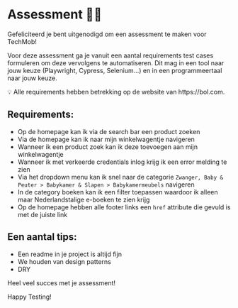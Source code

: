 # Assessment 👩‍💻

Gefeliciteerd je bent uitgenodigd om een assessment te maken voor TechMob!

Voor deze assessment ga je vanuit een aantal requirements test cases formuleren om deze vervolgens te automatiseren. Dit mag in een tool naar jouw keuze (Playwright, Cypress, Selenium…) en in een programmeertaal naar jouw keuze. 

<aside>
💡 Alle requirements hebben betrekking op de website van https://bol.com.
</aside>

## Requirements:

- Op de homepage kan ik via de search bar een product zoeken
- Via de homepage kan ik naar mijn winkelwagentje navigeren
- Wanneer ik een product zoek kan ik deze toevoegen aan mijn winkelwagentje
- Wanneer ik met verkeerde credentials inlog krijg ik een error melding te zien
- Via het dropdown menu kan ik snel naar de categorie `Zwanger, Baby & Peuter > Babykamer & Slapen > Babykamermeubels` navigeren
- In de category boeken kan ik een filter toepassen waardoor ik alleen maar Nederlandstalige e-boeken te zien krijg
- Op de homepage hebben alle footer links een `href` attribute die gevuld is met de juiste link

## Een aantal tips:

- Een readme in je project is altijd fijn
- We houden van design patterns
- DRY

Heel veel succes met je assessment!

Happy Testing!
